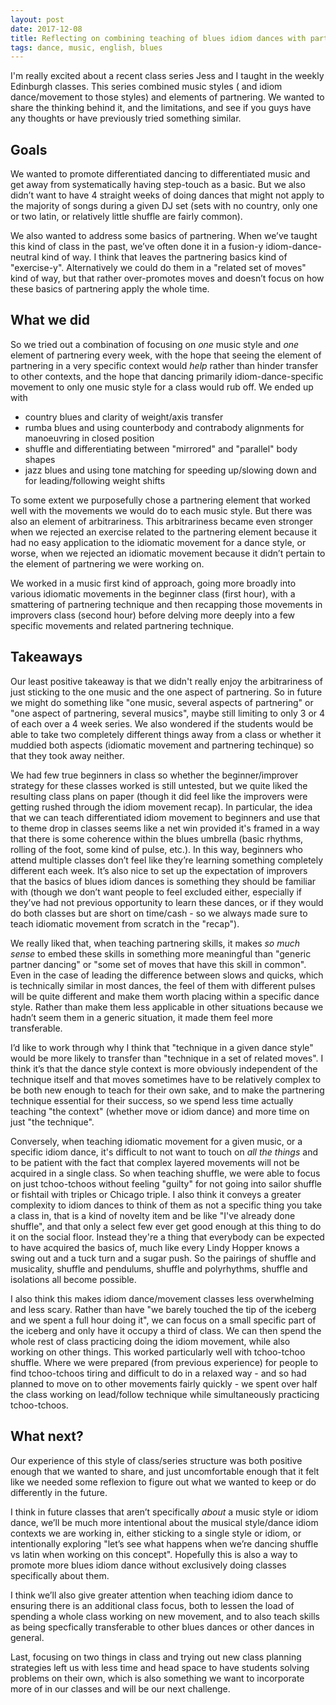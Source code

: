 ```yaml
---
layout: post
date: 2017-12-08
title: Reflecting on combining teaching of blues idiom dances with partnering technique
tags: dance, music, english, blues
---
```


I'm really excited about a recent class series Jess and I taught in the weekly Edinburgh classes. This series combined music styles ( and idiom dance/movement to those styles) and elements of partnering. We wanted to share the thinking behind it, and the limitations, and see if you guys have any thoughts or have previously tried something similar.

## Goals

We wanted to promote differentiated dancing to differentiated music and get away from systematically having step-touch as a basic. But we also didn’t want to have 4 straight weeks of doing dances that might not apply to the majority of songs during a given DJ set (sets with no country, only one or two latin, or relatively little shuffle are fairly common).

We also wanted to address some basics of partnering. When we’ve taught this kind of class in the past, we’ve often done it in a fusion-y idiom-dance-neutral kind of way. I think that leaves the partnering basics kind of "exercise-y". Alternatively we could do them in a "related set of moves" kind of way, but that rather over-promotes moves and doesn’t focus on how these basics of partnering apply the whole time.

## What we did

So we tried out a combination of focusing on *one* music style and *one* element of partnering every week, with the hope that seeing the element of partnering in a very specific context would *help* rather than hinder transfer to other contexts, and the hope that dancing primarily idiom-dance-specific movement to only one music style for a class would rub off. We ended up with
- country blues and clarity of weight/axis transfer
- rumba blues and using counterbody and contrabody alignments for manoeuvring in closed position
- shuffle and differentiating between "mirrored" and "parallel" body shapes
- jazz blues and using tone matching for speeding up/slowing down and for leading/following weight shifts

To some extent we purposefully chose a partnering element that worked well with the movements we would do to each music style. But there was also an element of arbitrariness. This arbitrariness became even stronger when we rejected an exercise related to the partnering element because it had no easy application to the idiomatic movement for a dance style, or worse, when we rejected an idiomatic movement because it didn’t pertain to the element of partnering we were working on.

We worked in a music first kind of approach, going more broadly into various idiomatic movements in the beginner class (first hour), with a smattering of partnering technique and then recapping those movements in improvers class (second hour) before delving more deeply into a few specific movements and related partnering technique. 

## Takeaways

Our least positive takeaway is that we didn't really enjoy the arbitrariness of just sticking to the one music and the one aspect of partnering. So in future we might do something like "one music, several aspects of partnering" or "one aspect of partnering, several musics", maybe still limiting to only 3 or 4 of each over a 4 week series. We also wondered if the students would be able to take two completely different things away from a class or whether it muddied both aspects (idiomatic movement and partnering techinque) so that they took away neither. 

We had few true beginners in class so whether the beginner/improver strategy for these classes worked is still untested, but we quite liked the resulting class plans on paper (though it did feel like the improvers were getting rushed through the idiom movement recap). In particular, the idea that we can teach differentiated idiom movement to beginners and use that to theme drop in classes seems like a net win provided it's framed in a way that there is some coherence within the blues umbrella (basic rhythms, rolling of the foot, some kind of pulse, etc.). In this way, beginners who attend multiple classes don’t feel like they’re learning something completely different each week. It’s also nice to set up the expectation of improvers that the basics of blues idiom dances is something they should be familiar with (though we don’t want people to feel excluded either, especially if they’ve had not previous opportunity to learn these dances, or if they would do both classes but are short on time/cash - so we always made sure to teach idiomatic movement from scratch in the "recap").

We really liked that, when teaching partnering skills, it makes *so much sense* to embed these skills in something more meaningful than "generic partner dancing" or "some set of moves that have this skill in common". Even in the case of leading the difference between slows and quicks, which is technically similar in most dances, the feel of them with different pulses will be quite different and make them worth placing within a specific dance style. Rather than make them less applicable in other situations because we hadn’t seem them in a generic situation, it made them feel more transferable.

I’d like to work through why I think that "technique in a given dance style" would be more likely to transfer than "technique in a set of related moves". I think it’s that the dance style context is more obviously independent of the technique itself and that moves sometimes have to be relatively complex to be both new enough to teach for their own sake, and to make the partnering technique essential for their success, so we spend less time actually teaching "the context" (whether move or idiom dance) and more time on just "the technique".

Conversely, when teaching idiomatic movement for a given music, or a specific idiom dance, it's difficult to not want to touch on *all the things* and to be patient with the fact that complex layered movements will not be acquired in a single class. So when teaching shuffle, we were able to focus on just tchoo-tchoos without feeling "guilty" for not going into sailor shuffle or fishtail with triples or Chicago triple. I also think it conveys a greater complexity to idiom dances to think of them as not a specific thing you take a class in, that is a kind of novelty item and be like "I've already done shuffle", and that only a select few ever get good enough at this thing to do it on the social floor. Instead they're a thing that everybody can be expected to have acquired the basics of, much like every Lindy Hopper knows a swing out and a tuck turn and a sugar push. So the pairings of shuffle and musicality, shuffle and pendulums, shuffle and polyrhythms, shuffle and isolations all become possible.

I also think this makes idiom dance/movement classes less overwhelming and less scary. Rather than have "we barely touched the tip of the iceberg and we spent a full hour doing it", we can focus on a small specific part of the iceberg and only have it occupy a third of class. We can then spend the whole rest of class practicing doing the idiom movement, while also working on other things. This worked particularly well with tchoo-tchoo shuffle. Where we were prepared (from previous experience) for people to find tchoo-tchoos tiring and difficult to do in a relaxed way - and so had planned to move on to other movements fairly quickly - we spent over half the class working on lead/follow technique while simultaneously practicing tchoo-tchoos.

## What next?

Our experience of this style of class/series structure was both positive enough that we wanted to share, and just uncomfortable enough that it felt like we needed some reflexion to figure out what we wanted to keep or do differently in the future. 

I think in future classes that aren’t specifically *about* a music style or idiom dance, we’ll be much more intentional about the musical style/dance idiom contexts we are working in, either sticking to a single style or idiom, or intentionally exploring "let’s see what happens when we’re dancing shuffle vs latin when working on this concept". Hopefully this is also a way to promote more blues idiom dance without exclusively doing classes specifically about them.

I think we’ll also give greater attention when teaching idiom dance to ensuring there is an additional class focus, both to lessen the load of spending a whole class working on new movement, and to also teach skills as being specfically transferable to other blues dances or other dances in general.

Last, focusing on two things in class and trying out new class planning strategies left us with less time and head space to have students solving problems on their own, which is also something we want to incorporate more of in our classes and will be our next challenge.